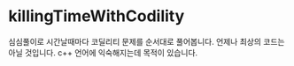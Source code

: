 # killingTimeWithCodility


심심풀이로 시간날때마다 코딜리티 문제를 순서대로 풀어봅니다. 언제나 최상의 코드는 아닐 것입니다. c++ 언어에 익숙해지는데 목적이 있습니다.



